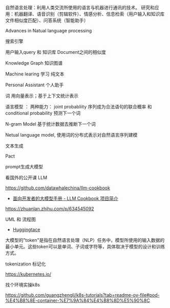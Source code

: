 自然语言处理：利用人类交流所使用的语言与机器进行通讯的技术。
研究和应用：机器翻译、语音识别（剪辑软件）、情感分析、信息检索（用户输入和知识库文件相似度匹配）、问答系统（智能助手）

Advances in Natual language processing

搜索引擎

用户输入query  和 知识库 Document之间的相似度

Knowledge Graph 知识图谱

Machine learing  学习 纯文本

Personal Assistant 个人助手


词 用向量表示；基于上下文统计表示

语言模型 ：
两种能力： joint probabliity  序列成为合法语句的联合概率 和conditional probability 预测下一个词 

N-gram Model 
基于统计数据去推断下一个词

Netual language model, 使用词的分布式表示对自然语言序列建模


文本生成  


Pact

prompt生成大模型

看国外的公开课 LLM

https://github.com/datawhalechina/llm-cookbook
* [面向开发者的大模型手册 - LLM Cookbook
项目简介](https://datawhalechina.github.io/llm-cookbook/#/)


https://zhuanlan.zhihu.com/p/634545092

UML 和 流程图

* [Huggingtace](https://huggingface.co/)

大模型的"token"是指在自然语言处理（NLP）任务中，模型所使用的输入数据的最小单元。这些token可以是单词、子词或字符等，具体取决于模型的设计和训练方式。

tokenization 标记化

https://kubernetes.io/


找个环境实操k8s


https://github.com/guangzhengli/k8s-tutorials?tab=readme-ov-file#pod-%E4%B8%8E-container-%E7%9A%84%E4%B8%8D%E5%90%8C
